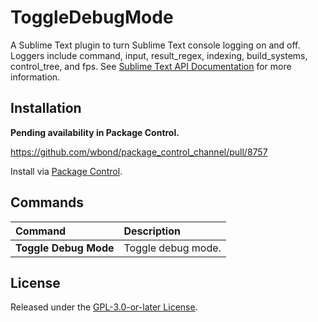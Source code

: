 # ToggleDebugMode

A Sublime Text plugin to turn Sublime Text console logging on and off. Loggers include command, input, result_regex, indexing, build_systems, control_tree, and fps. See [Sublime Text API Documentation](https://www.sublimetext.com/docs/api_reference.html) for more information.

## Installation

**Pending availability in Package Control.**

https://github.com/wbond/package_control_channel/pull/8757

Install via [Package Control](https://packagecontrol.io/packages/ToggleDebugMode).

## Commands

Command                         | Description
:------------------------------ | :----------
**Toggle&nbsp;Debug&nbsp;Mode** | Toggle debug mode.

## License

Released under the [GPL-3.0-or-later License](LICENSE).
